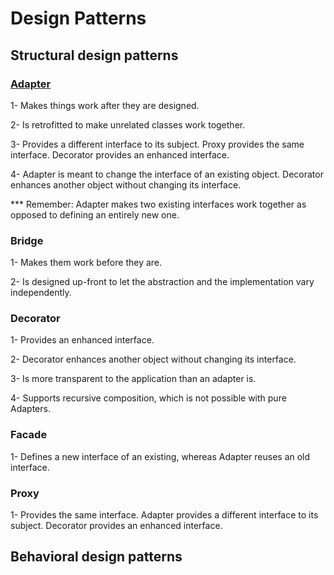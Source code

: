 # Design Patterns

## Structural design patterns

### [Adapter](https://github.com/AlexandreYembo/study-training/blob/master/Design_Patterns/Structural/01-Adapter/readme.md)
  1- Makes things work after they are designed.
  
  2- Is retrofitted to make unrelated classes work together.
  
  3- Provides a different interface to its subject. Proxy provides the same interface. Decorator provides an enhanced interface.
  
  4- Adapter is meant to change the interface of an existing object. Decorator enhances another object without changing its interface.

*** Remember: Adapter makes two existing interfaces work together as opposed to defining an entirely new one.

### Bridge
  1- Makes them work before they are.
  
  2- Is designed up-front to let the abstraction and the implementation vary independently.

### Decorator
  1- Provides an enhanced interface.
  
  2- Decorator enhances another object without changing its interface.
  
  3- Is more transparent to the application than an adapter is.
  
  4- Supports recursive composition, which is not possible with pure Adapters.
  

### Facade
  1- Defines a new interface of an existing, whereas Adapter reuses an old interface.

### Proxy
  1- Provides the same interface. Adapter provides a different interface to its subject. Decorator provides an enhanced interface.


## Behavioral design patterns
